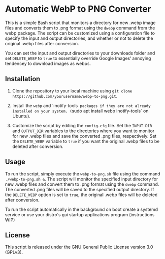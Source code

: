 # Automatic WebP to PNG Converter

This is a simple Bash script that monitors a directory for new .webp image files and converts them to .png format using the `dwebp` command from the webp package. The script can be customized using a configuration file to specify the input and output directories, and whether or not to delete the original .webp files after conversion.

You can set the input and output directories to your downloads folder and set `DELETE_WEBP` to `true` to essentially override Google Images' annoying tendencey to download images as webps. 

## Installation

1. Clone the repository to your local machine using `git clone https://github.com/yourusername/webp-to-png.git`.

2. Install the `webp` and 'inotify-tools` packages if they are not already installed on your system. (`sudo apt install webp inotify-tools` on Ubuntu).

3. Customize the script by editing the `config.cfg` file. Set the `INPUT_DIR` and `OUTPUT_DIR` variables to the directories where you want to monitor for new .webp files and save the converted .png files, respectively. Set the `DELETE_WEBP` variable to `true` if you want the original .webp files to be deleted after conversion.

## Usage

To run the script, simply execute the `webp-to-png.sh` file using the command `./webp-to-png.sh &`. The script will monitor the specified input directory for new .webp files and convert them to .png format using the `dwebp` command. The converted .png files will be saved to the specified output directory. If the `DELETE_WEBP` option is set to `true`, the original .webp files will be deleted after conversion.

To run the script automatically in the background on boot create a systemd service or use your distro's gui startup applications program (instructions WIP)

## License

This script is released under the GNU General Public License version 3.0 (GPLv3).

